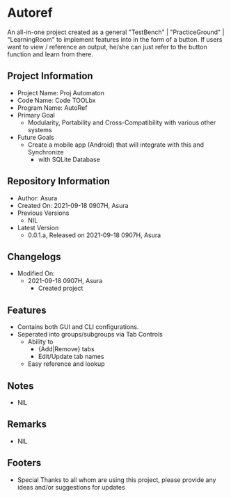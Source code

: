 # Autoref

An all-in-one project created as a general "TestBench" | "PracticeGround" | "LearningRoom" to implement features into in the form of a button.
If users want to view / reference an output, he/she can just refer to the button function and learn from there.

## Project Information

- Project Name: Proj Automaton
- Code Name: Code TOOLbx
- Program Name: AutoRef
- Primary Goal
  - Modularity, Portability and Cross-Compatibility with various other systems
- Future Goals
  - Create a mobile app (Android) that will integrate with this and Synchronize
    - with SQLite Database

## Repository Information

- Author: Asura
- Created On: 2021-09-18 0907H, Asura
- Previous Versions
  - NIL
- Latest Version
  - 0.0.1.a, Released on 2021-09-18 0907H, Asura

## Changelogs

- Modified On:
  - 2021-09-18 0907H, Asura
    - Created project

## Features

- Contains both GUI and CLI configurations.
- Seperated into groups/subgroups via Tab Controls
  - Ability to
    - {Add|Remove} tabs
    - Edit/Update tab names
  - Easy reference and lookup

## Notes

- NIL

## Remarks

- NIL

## Footers

- Special Thanks to all whom are using this project, please provide any ideas and/or suggestions for updates
